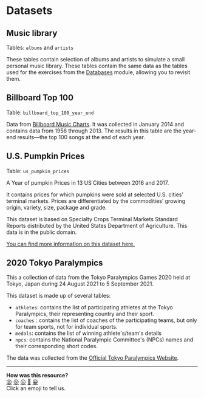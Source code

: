 # Datasets

## Music library

Tables: `albums` and `artists`

These tables contain selection of albums and artists to simulate a small personal music library.
These tables contain the same data as the tables used for the exercises from the [Databases](https://github.com/makersacademy/databases-in-python/tree/main#phase-one-sql-bites) module, allowing you to revisit them.

<!-- OMITTED -->


## Billboard Top 100 

Table: `billboard_top_100_year_end`

Data from [Billboard Music Charts](http://www.billboard.com/charts). It was collected in January 2014 and contains data from 1956 through 2013. The results in this table are the year-end results—the top 100 songs at the end of each year.

<!-- OMITTED -->

## U.S. Pumpkin Prices

Table: `us_pumpkin_prices`

A Year of pumpkin Prices in 13 US Cities between 2016 and 2017.

It contains prices for which pumpkins were sold at selected U.S. cities’ terminal markets. Prices are differentiated by the commodities’ growing origin, variety, size, package and grade.

This dataset is based on Specialty Crops Terminal Markets Standard Reports distributed by the United States Department of Agriculture. This data is in the public domain.

[You can find more information on this dataset here.](https://www.kaggle.com/datasets/usda/a-year-of-pumpkin-prices)

<!-- OMITTED -->

## 2020 Tokyo Paralympics

This a collection of data from the Tokyo Paralympics Games 2020 held at Tokyo, Japan during 24 August 2021 to 5 September 2021.

This dataset is made up of several tables:

- `athletes`: contains the list of participating athletes at the Tokyo Paralympics, their representing country and their sport.
- `coaches` : contains the list of coaches of the participating teams, but only for team sports, not for individual sports.
- `medals`: contains the list of winning athlete's/team's details
- `npcs`: contains the National Paralympic Committee's (NPCs) names and their corresponding short codes.

The data was collected from the [Official Tokyo Paralympics Website](https://olympics.com/tokyo-2020/en/paralympics/).

<!-- OMITTED -->
 
 <!-- OMITTED -->

<!-- BEGIN GENERATED SECTION DO NOT EDIT -->

---

**How was this resource?**  
[😫](https://airtable.com/shrUJ3t7KLMqVRFKR?prefill_Repository=makersacademy%2Fsql-for-data-processing-and-analysis&prefill_File=sql_bites%2Fseeds%2FREADME.md&prefill_Sentiment=😫) [😕](https://airtable.com/shrUJ3t7KLMqVRFKR?prefill_Repository=makersacademy%2Fsql-for-data-processing-and-analysis&prefill_File=sql_bites%2Fseeds%2FREADME.md&prefill_Sentiment=😕) [😐](https://airtable.com/shrUJ3t7KLMqVRFKR?prefill_Repository=makersacademy%2Fsql-for-data-processing-and-analysis&prefill_File=sql_bites%2Fseeds%2FREADME.md&prefill_Sentiment=😐) [🙂](https://airtable.com/shrUJ3t7KLMqVRFKR?prefill_Repository=makersacademy%2Fsql-for-data-processing-and-analysis&prefill_File=sql_bites%2Fseeds%2FREADME.md&prefill_Sentiment=🙂) [😀](https://airtable.com/shrUJ3t7KLMqVRFKR?prefill_Repository=makersacademy%2Fsql-for-data-processing-and-analysis&prefill_File=sql_bites%2Fseeds%2FREADME.md&prefill_Sentiment=😀)  
Click an emoji to tell us.

<!-- END GENERATED SECTION DO NOT EDIT -->
